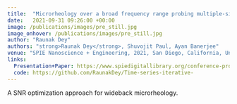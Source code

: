 ```yaml
---
title:  "Microrheology over a broad frequency range probing multiple-sinusoid oscillating optical tweezer"
date:   2021-09-31 09:26:00 +00:00
image: /publications/images/pre_still.jpg
image_onhover: /publications/images/pre_still.jpg
author: "Raunak Dey"
authors: "strong>Raunak Dey</strong>, Shuvojit Paul, Ayan Banerjee"
venue: "SPIE Nanoscience + Engineering, 2021, San Diego, California, United States"
links:
  Presentation+Paper: https://www.spiedigitallibrary.org/conference-proceedings-of-spie/11798/117980D/Microrheology-over-a-broad-frequency-range-probing-multiple-sinusoid-oscillating/10.1117/12.2596296.short
  code: https://github.com/RaunakDey/Time-series-iterative-
---
```

A SNR optimization approach for wideback microrheology.
